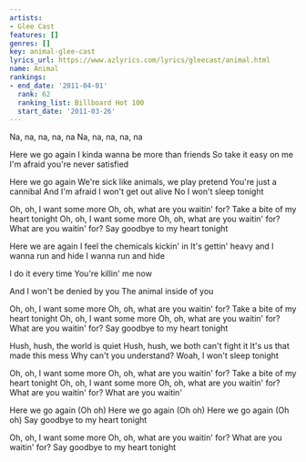 ```yaml
---
artists:
- Glee Cast
features: []
genres: []
key: animal-glee-cast
lyrics_url: https://www.azlyrics.com/lyrics/gleecast/animal.html
name: Animal
rankings:
- end_date: '2011-04-01'
  rank: 62
  ranking_list: Billboard Hot 100
  start_date: '2011-03-26'
---
```


Na, na, na, na, na
Na, na, na, na, na


Here we go again
I kinda wanna be more than friends
So take it easy on me
I'm afraid you're never satisfied


Here we go again
We're sick like animals, we play pretend
You're just a cannibal
And I'm afraid I won't get out alive
No I won't sleep tonight

Oh, oh, I want some more
Oh, oh, what are you waitin' for?
Take a bite of my heart tonight
Oh, oh, I want some more
Oh, oh, what are you waitin' for?
What are you waitin' for?
Say goodbye to my heart tonight


Here we are again
I feel the chemicals kickin' in
It's gettin' heavy and I wanna run and hide
I wanna run and hide


I do it every time
You're killin' me now


And I won't be denied by you
The animal inside of you

Oh, oh, I want some more
Oh, oh, what are you waitin' for?
Take a bite of my heart tonight
Oh, oh, I want some more
Oh, oh, what are you waitin' for?
What are you waitin' for?
Say goodbye to my heart tonight


Hush, hush, the world is quiet
Hush, hush, we both can't fight it
It's us that made this mess
Why can't you understand?
Woah, I won't sleep tonight

Oh, oh, I want some more
Oh, oh, what are you waitin' for?
Take a bite of my heart tonight
Oh, oh, I want some more
Oh, oh, what are you waitin' for?
What are you waitin' for?
What are you waitin'

Here we go again (Oh oh)
Here we go again (Oh oh)
Here we go again (Oh oh)
Say goodbye to my heart tonight

Oh, oh, I want some more
Oh, oh, what are you waitin' for?
What are you waitin' for?
Say goodbye to my heart tonight



